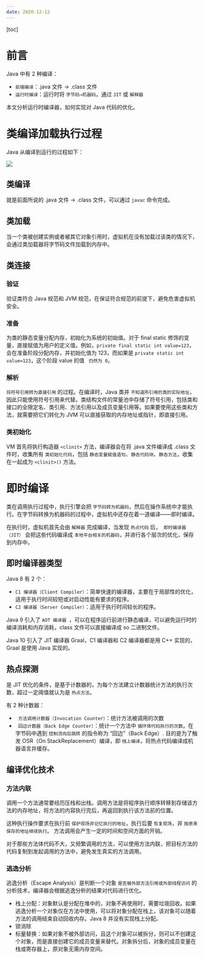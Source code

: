 ```yaml
---
date: 2020-12-12
---
```


[toc]

# 前言

Java 中有 2 种编译：
- ` 前端编译 `：.java 文件 → .class 文件
- ` 运行时编译 `：运行时将 ` 字节码→机器码 `，通过 `JIT` 或 ` 解释器 `

本文分析运行时编译器，如何实现对 Java 代码的优化。

# 类编译加载执行过程

Java 从编译到运行的过程如下：

![](http://yano.oss-cn-beijing.aliyuncs.com/2020-12-12-101818.jpg)

## 类编译

就是前面所说的 .java 文件 → .class 文件，可以通过 `javac` 命令完成。

## 类加载

当一个类被创建实例或者被其它对象引用时，虚拟机在没有加载过该类的情况下，会通过类加载器将字节码文件加载到内存中。

## 类连接

### 验证

验证类符合 Java 规范和 JVM 规范，在保证符合规范的前提下，避免危害虚拟机安全。

### 准备

为类的静态变量分配内存，初始化为系统的初始值。对于 final static 修饰的变量，直接赋值为用户的定义值。例如，`private final static int value=123`，会在准备阶段分配内存，并初始化值为 123，而如果是 `private static int value=123`，这个阶段 value 的值 ` 仍然为 0`。

### 解析

` 将符号引用转为直接引用 ` 的过程。在编译时，Java 类并 ` 不知道所引用的类的实际地址 `，因此只能使用符号引用来代替。类结构文件的常量池中存储了符号引用，包括类和接口的全限定名、类引用、方法引用以及成员变量引用等。如果要使用这些类和方法，就需要把它们转化为 JVM 可以直接获取的内存地址或指针，即直接引用。

### 类初始化

VM 首先将执行构造器 `<clinit>` 方法，编译器会在将 .java 文件编译成 .class 文件时，收集所有 ` 类初始化代码 `，包括 ` 静态变量赋值语句 `、` 静态代码块 `、` 静态方法 `，收集在一起成为 `<clinit>()` 方法。

# 即时编译

类在调用执行过程中，执行引擎会把 ` 字节码转为机器码 `，然后在操作系统中才能执行。在字节码转换为机器码的过程中，虚拟机中还存在着一道编译——即时编译。

在执行时，虚拟机首先会由 ` 解释器 ` 完成编译，当发现 ` 热点代码 ` 后，` 即时编译器（JIT）` 会把这些代码编译成 ` 本地平台相关的机器码 `，并进行各个层次的优化，保存到内存中。

## 即时编译器类型

Java 8 有 2 个：
- `C1 编译器（Client Compiler）`：简单快速的编译器，主要在于局部性的优化，适用于执行时间较短或对启动性能有要求的程序。
- `C2 编译器（Server Compiler）`：适用于执行时间较长的程序。

Java 9 引入了 `AOT 编译器 `，可以在程序运行前进行静态编译，可以避免运行时的编译消耗和内存消耗，class 文件可以直接编译成 so 二进制文件。

Java 10 引入了 JIT 编译器 Graal，C1 编译器和 C2 编译器都是用 C++ 实现的，Graal 是使用 Java 实现的。

## 热点探测

是 JIT 优化的条件，是基于计数器的，为每个方法建立计数器统计方法的执行次数，超过一定阈值就认为是 ` 热点方法 `。

有 2 种计数器：
- ` 方法调用计数器（Invocation Counter）`：统计方法被调用的次数
- ` 回边计数器（Back Edge Counter）`：统计一个方法中 ` 循环体代码执行的次数 `，在字节码中遇到 ` 控制流向后跳转 ` 的指令称为 “回边”（Back Edge）. 目的是为了触发 OSR（On StackReplacement）编译，即 ` 栈上编译 `，将热点代码编译成机器语言并缓存。

## 编译优化技术

### 方法内联

调用一个方法通常要经历压栈和出栈。调用方法是将程序执行顺序转移到存储该方法的内存地址，将方法的内容执行完后，再返回到执行该方法前的位置。

这种执行操作要求在执行前 ` 保护现场并记忆执行的地址 `，执行后要 ` 恢复现场 `，并 ` 按原来保存的地址继续执行 `。 方法调用会产生一定的时间和空间方面的开销。

对于那些方法体代码不大，又频繁调用的方法，可以使用方法内联，把目标方法的代码复制到发起调用的方法中，避免发生真实的方法调用。

### 逃逸分析

逃逸分析（Escape Analysis）是判断一个对象 ` 是否被外部方法引用或外部线程访问 ` 的分析技术，编译器会根据逃逸分析的结果对代码进行优化。

- 栈上分配：对象默认是分配在堆中的，对象不再使用时，需要垃圾回收。如果逃逸分析一个对象仅在方法中使用，可以将对象分配在栈上，该对象可以随着方法的调用结束自动回收内存。Java 8 并没有实现栈上分配。
- 锁消除
- 标量替换：如果对象不被外部访问，且这个对象可以被拆分，则可以不创建这个对象，而是直接创建它的成员变量来替代。对象拆分后，对象的成员变量在栈或寄存器上，原对象无需内存空间。